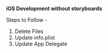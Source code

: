 **iOS Development without storyboards**

Steps to Follow - 
1. Delete Files
2. Update info.plist
3. Update App Delegate
